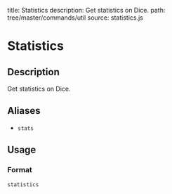 title: Statistics
description: Get statistics on Dice.
path: tree/master/commands/util
source: statistics.js

# Statistics

## Description

Get statistics on Dice.

## Aliases

* `stats`

## Usage

### Format

`statistics`
